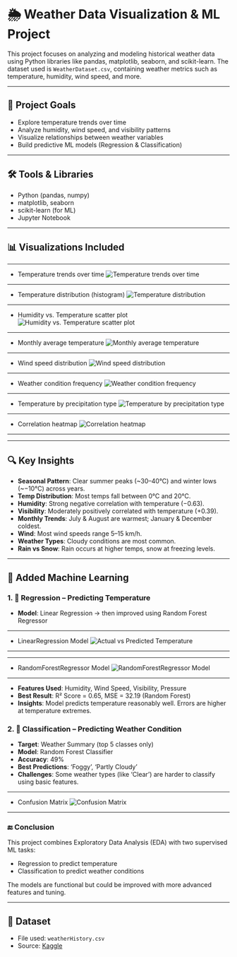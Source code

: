 # 🌦️ Weather Data Visualization & ML Project

This project focuses on analyzing and modeling historical weather data using Python libraries like pandas, matplotlib, seaborn, and scikit-learn. The dataset used is `WeatherDataset.csv`, containing weather metrics such as temperature, humidity, wind speed, and more.

---

## 📌 Project Goals

- Explore temperature trends over time
- Analyze humidity, wind speed, and visibility patterns
- Visualize relationships between weather variables
- Build predictive ML models (Regression & Classification)

---

## 🛠️ Tools & Libraries

- Python (pandas, numpy)
- matplotlib, seaborn
- scikit-learn (for ML)
- Jupyter Notebook

---

## 📊 Visualizations Included

---
- Temperature trends over time
![Temperature trends over time](Figs/Temperature%20Over%20Time.png)
---


- Temperature distribution (histogram)
![Temperature distribution](Figs/Temperature%20Distribution.png)
---


- Humidity vs. Temperature scatter plot
![Humidity vs. Temperature scatter plot](Figs/Himidity%20VS%20Temperature.png)
---


- Monthly average temperature
![Monthly average temperature](Figs/Average%20Monthly%20Temperature.png)
---


- Wind speed distribution
![Wind speed distribution](Figs/Wind%20Speed%20Distribution.png)
---


- Weather condition frequency
![Weather condition frequency](Figs/Weather%20Condition%20Count.png)
---


- Temperature by precipitation type
![Temperature by precipitation type](Figs/Temperature%20By%20Precipitation%20Type.png)
---


- Correlation heatmap
![Correlation heatmap](Figs/Correlation%20Heatmap.png)
---


---

## 🔍 Key Insights

- **Seasonal Pattern**: Clear summer peaks (~30–40°C) and winter lows (~−10°C) across years.
- **Temp Distribution**: Most temps fall between 0°C and 20°C.
- **Humidity**: Strong negative correlation with temperature (−0.63).
- **Visibility**: Moderately positively correlated with temperature (+0.39).
- **Monthly Trends**: July & August are warmest; January & December coldest.
- **Wind**: Most wind speeds range 5–15 km/h.
- **Weather Types**: Cloudy conditions are most common.
- **Rain vs Snow**: Rain occurs at higher temps, snow at freezing levels.

---

## 🤖 Added Machine Learning

### 1. 🔢 Regression – Predicting Temperature

- **Model**: Linear Regression → then improved using Random Forest Regressor

---
- LinearRegression Model
![Actual vs Predicted Temperature](Figs/Actual%20vs%20Predicted%20Temperature%20(LR).png)
---


---
- RandomForestRegressor Model
![RandomForestRegressor Model](Figs/Actual%20vs%20Predicted%20Temperature%20(RFR).png)
---


- **Features Used**: Humidity, Wind Speed, Visibility, Pressure
- **Best Result**: R² Score = 0.65, MSE = 32.19 (Random Forest)
- **Insights**: Model predicts temperature reasonably well. Errors are higher at temperature extremes.

### 2. 🧠 Classification – Predicting Weather Condition

- **Target**: Weather Summary (top 5 classes only)
- **Model**: Random Forest Classifier
- **Accuracy**: 49%
- **Best Predictions**: ‘Foggy’, ‘Partly Cloudy’
- **Challenges**: Some weather types (like ‘Clear’) are harder to classify using basic features.


---
- Confusion Matrix
![Confusion Matrix](Figs/Confusion%20Matrix.png)
---


### 🔚 Conclusion

This project combines Exploratory Data Analysis (EDA) with two supervised ML tasks:
- Regression to predict temperature
- Classification to predict weather conditions

The models are functional but could be improved with more advanced features and tuning.

---

## 📁 Dataset

- File used: `weatherHistory.csv`
- Source: [Kaggle](https://www.kaggle.com)
